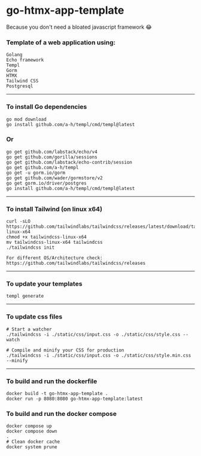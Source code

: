 # go-htmx-app-template
Because you don't need a bloated javascript framework :joy:

### Template of a web application using:
```
Golang
Echo framework
Templ
Gorm
HTMX
Tailwind CSS
Postgresql
```

---
### To install Go dependencies
```
go mod download
go install github.com/a-h/templ/cmd/templ@latest
```
### Or
```
go get github.com/labstack/echo/v4
go get github.com/gorilla/sessions
go get github.com/labstack/echo-contrib/session
go get github.com/a-h/templ
go get -u gorm.io/gorm
go get github.com/wader/gormstore/v2
go get gorm.io/driver/postgres
go install github.com/a-h/templ/cmd/templ@latest
```
---
### To install Tailwind (on linux x64)
```
curl -sLO https://github.com/tailwindlabs/tailwindcss/releases/latest/download/tailwindcss-linux-x64
chmod +x tailwindcss-linux-x64
mv tailwindcss-linux-x64 tailwindcss
./tailwindcss init

For different OS/Architecture check: https://github.com/tailwindlabs/tailwindcss/releases
```
---
### To update your templates
```
templ generate
```
---
### To update css files
```
# Start a watcher
./tailwindcss -i ./static/css/input.css -o ./static/css/style.css --watch

# Compile and minify your CSS for production
./tailwindcss -i ./static/css/input.css -o ./static/css/style.min.css --minify
```
---
### To build and run the dockerfile
```
docker build -t go-htmx-app-template .
docker run -p 8080:8080 go-htmx-app-template:latest
```
### To build and run the docker compose
```
docker compose up
docker compose down
.
# Clean docker cache
docker system prune
``` 